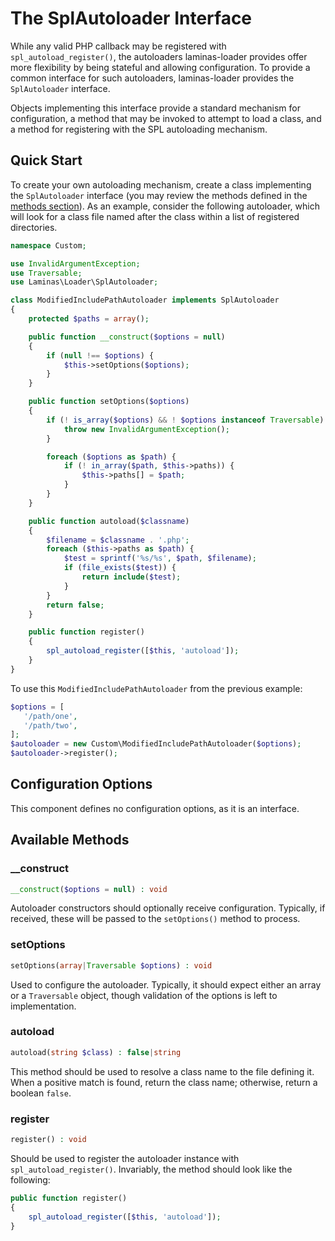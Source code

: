 # The SplAutoloader Interface

While any valid PHP callback may be registered with `spl_autoload_register()`,
the autoloaders laminas-loader provides offer more flexibility by being stateful
and allowing configuration. To provide a common interface for such autoloaders,
laminas-loader provides the `SplAutoloader` interface.

Objects implementing this interface provide a standard mechanism for
configuration, a method that may be invoked to attempt to load a class, and a
method for registering with the SPL autoloading mechanism.

## Quick Start

To create your own autoloading mechanism, create a class implementing the
`SplAutoloader` interface (you may review the methods defined in the [methods
section](#available-methods)). As an example, consider the following autoloader,
which will look for a class file named after the class within a list of
registered directories.

```php
namespace Custom;

use InvalidArgumentException;
use Traversable;
use Laminas\Loader\SplAutoloader;

class ModifiedIncludePathAutoloader implements SplAutoloader
{
    protected $paths = array();

    public function __construct($options = null)
    {
        if (null !== $options) {
            $this->setOptions($options);
        }
    }

    public function setOptions($options)
    {
        if (! is_array($options) && ! $options instanceof Traversable) {
            throw new InvalidArgumentException();
        }

        foreach ($options as $path) {
            if (! in_array($path, $this->paths)) {
                $this->paths[] = $path;
            }
        }
    }

    public function autoload($classname)
    {
        $filename = $classname . '.php';
        foreach ($this->paths as $path) {
            $test = sprintf('%s/%s', $path, $filename);
            if (file_exists($test)) {
                return include($test);
            }
        }
        return false;
    }

    public function register()
    {
        spl_autoload_register([$this, 'autoload']);
    }
}
```

To use this `ModifiedIncludePathAutoloader` from the previous example:

```php
$options = [
   '/path/one',
   '/path/two',
];
$autoloader = new Custom\ModifiedIncludePathAutoloader($options);
$autoloader->register();
```

## Configuration Options

This component defines no configuration options, as it is an interface.

## Available Methods

### \_\_construct

```php
__construct($options = null) : void
```

Autoloader constructors should optionally receive configuration. Typically, if
received, these will be passed to the `setOptions()` method to process.

### setOptions

```php
setOptions(array|Traversable $options) : void
```

Used to configure the autoloader. Typically, it should expect either an array or
a `Traversable` object, though validation of the options is left to
implementation.

### autoload

```php
autoload(string $class) : false|string
```

This method should be used to resolve a class name to the file defining it. When
a positive match is found, return the class name; otherwise, return a boolean
`false`.

### register

```php
register() : void
```

Should be used to register the autoloader instance with
`spl_autoload_register()`. Invariably, the method should look like the
following:

```php
public function register()
{
    spl_autoload_register([$this, 'autoload']);
}
```
